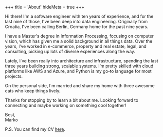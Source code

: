 +++
title = 'About'
hideMeta = true
+++

Hi there! I'm a software engineer with ten years of experience, and for the last nine of those, I've been deep into data engineering. Originally from Croatia, I've been calling Berlin, Germany home for the past nine years.

I have a Master's degree in Information Processing, focusing on computer vision, which has given me a solid background in all things data. Over the years, I've worked in e-commerce, property and real estate, legal, and consulting, picking up lots of diverse experiences along the way.

Lately, I've been really into architecture and infrastructure, spending the last three years building strong, scalable systems. I’m pretty skilled with cloud platforms like AWS and Azure, and Python is my go-to language for most projects.

On the personal side, I'm married and share my home with three awesome cats who keep things lively.

Thanks for stopping by to learn a bit about me. Looking forward to connecting and maybe working on something cool together!

Best,  
Marko


P.S. You can find my CV [here](/pdf/Resume-Marko-Kolarek.pdf).
